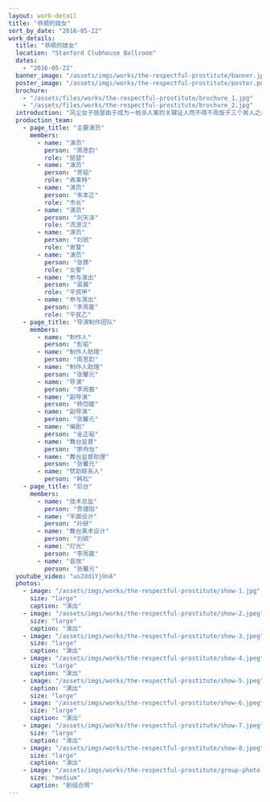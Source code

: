 ```yaml
---
layout: work-detail
title: "恭顺的妓女"
sort_by_date: "2016-05-22"
work_details:
  title: "恭顺的妓女"
  location: "Stanford Clubhouse Ballroom"
  dates:
    - "2016-05-22"
  banner_image: "/assets/imgs/works/the-respectful-prostitute/banner.jpg"
  poster_image: "/assets/imgs/works/the-respectful-prostitute/poster.png"
  brochure: 
    - "/assets/files/works/the-respectful-prostitute/brochure_1.jpg"
    - "/assets/files/works/the-respectful-prostitute/brochure_2.jpg"
  introduction: "风尘女子丽瑟由于成为一桩杀人案的关键证人而不得不周旋于三个男人之间。她倾心于一位有钱的恩客——市长的儿子弗莱特，却发现弗莱特与她接触是另有图谋；出于良心，她想要替因为她打抱不平而面临牢狱之灾的流浪汉出面作证，却在市长父子的威逼利诱之下屈服。丽瑟对正义有着朴素的认识与追求，但面对权力与道德的双重夹击，她的软弱与单纯使她最终妥协，成为了上流社会伪善道德观的奴隶。"
  production_team:
    - page_title: "主要演员"
      members:
        - name: "演员"
          person: "周思韵"
          role: "丽瑟"
        - name: "演员"
          person: "贾韬"
          role: "弗莱特"
        - name: "演员"
          person: "朱本正"
          role: "市长"
        - name: "演员"
          person: "刘天泽"
          role: "流浪汉"
        - name: "演员"
          person: "刘锐"
          role: "男警"
        - name: "演员"
          person: "张茜"
          role: "女警"
        - name: "参与演出"
          person: "梁晨"
          role: "平民甲"
        - name: "参与演出"
          person: "李周嘉"
          role: "平民乙"
    - page_title: "导演制作团队"
      members:
        - name: "制作人"
          person: "彭韬"
        - name: "制作人助理"
          person: "周思韵"
        - name: "制作人助理"
          person: "张馨元"
        - name: "导演"
          person: "李周嘉"
        - name: "副导演"
          person: "杨恺媛"
        - name: "副导演"
          person: "张馨元"
        - name: "编剧"
          person: "金正韬"
        - name: "舞台监督"
          person: "廖舟怡"
        - name: "舞台监督助理"
          person: "张馨元"
        - name: "赞助联系人"
          person: "韩松"
    - page_title: "后台"
      members:
        - name: "技术总监"
          person: "贾捷阳"
        - name: "平面设计"
          person: "孙研"
        - name: "舞台美术设计"
          person: "刘锐"
        - name: "灯光"
          person: "李周嘉"
        - name: "音效"
          person: "张馨元"
  youtube_video: "usZddiYjOnA"
  photos:
    - image: "/assets/imgs/works/the-respectful-prostitute/show-1.jpg"
      size: "large"
      caption: "演出"
    - image: "/assets/imgs/works/the-respectful-prostitute/show-2.jpeg"
      size: "large"
      caption: "演出"
    - image: "/assets/imgs/works/the-respectful-prostitute/show-3.jpeg"
      size: "large"
      caption: "演出"
    - image: "/assets/imgs/works/the-respectful-prostitute/show-4.jpeg"
      size: "large"
      caption: "演出"
    - image: "/assets/imgs/works/the-respectful-prostitute/show-5.jpeg"
      caption: "演出"
      size: "large"
    - image: "/assets/imgs/works/the-respectful-prostitute/show-6.jpeg"
      size: "large"
      caption: "演出"
    - image: "/assets/imgs/works/the-respectful-prostitute/show-7.jpeg"
      size: "large"
      caption: "演出"
    - image: "/assets/imgs/works/the-respectful-prostitute/show-8.jpeg"
      size: "large"
      caption: "演出"
    - image: "/assets/imgs/works/the-respectful-prostitute/group-photo.jpeg"
      size: "medium"
      caption: "剧组合照"
---
```

